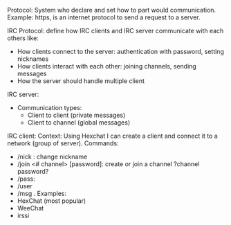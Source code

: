 Protocol: System who declare and set how to part would communication. Example: https, is an internet protocol to send a request to a server.

IRC Protocol: define how IRC clients and IRC server communicate with each others like:
- How clients connect to the server: authentication with password, setting nicknames
- How clients interact with each other: joining channels, sending messages
- How the server should handle multiple client

IRC server:
- Communication types:
  - Client to client (private messages)
  - Client to channel (global messages)

IRC client:
Context: Using Hexchat I can create a client and connect it to a network (group of server).
Commands:
- /nick <nickname>: change nickname
- /join <# channel> [password]: create or join a channel ?channel password?
- /pass: 
- /user <username> <hostname> <servername> <realname> 
- /msg <nickname> <private messsage>.
Examples:
- HexChat (most popular)
- WeeChat
- irssi

